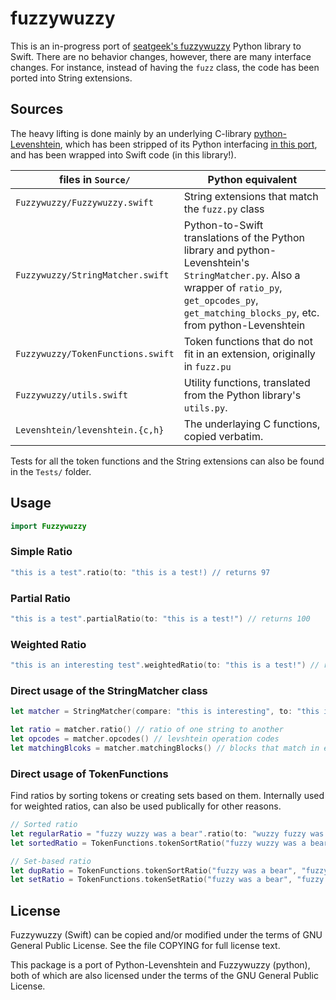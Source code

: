 # fuzzywuzzy

This is an in-progress port of [seatgeek's fuzzywuzzy](https://github.com/seatgeek/fuzzywuzzy/) Python library to Swift.
There are no behavior changes, however, there are many interface changes. For instance, instead of having the `fuzz` class,
the code has been ported into String extensions.

## Sources
The heavy lifting is done mainly by an underlying C-library [python-Levenshtein](https://github.com/miohtama/python-Levenshtein),
which has been stripped of its Python interfacing [in this port](https://github.com/Tmplt/python-Levenshtein/blob/master/Levenshtein.c),
and has been wrapped into Swift code (in this library!).

| files in `Source/` | Python equivalent |
| ----- | ----------------------- |
|`Fuzzywuzzy/Fuzzywuzzy.swift` | String extensions that match the `fuzz.py` class |
| `Fuzzywuzzy/StringMatcher.swift` | Python-to-Swift translations of the Python library and python-Levenshtein's `StringMatcher.py`. Also a wrapper of  `ratio_py`, `get_opcodes_py`, `get_matching_blocks_py`, etc. from python-Levenshtein |
| `Fuzzywuzzy/TokenFunctions.swift` | Token functions that do not fit in an extension, originally in `fuzz.pu` |
| `Fuzzywuzzy/utils.swift` | Utility functions, translated from the Python library's `utils.py`. |
| `Levenshtein/levenshtein.{c,h}` | The underlaying C functions, copied verbatim. |

Tests for all the token functions and the String extensions can also be found in the `Tests/` folder.

## Usage
```swift
import Fuzzywuzzy
```

### Simple Ratio
```swift
"this is a test".ratio(to: "this is a test!) // returns 97
```

### Partial Ratio
```swift
"this is a test".partialRatio(to: "this is a test!") // returns 100
```

### Weighted Ratio
```swift
"this is an interesting test".weightedRatio(to: "this is a test!") // returns 86
```

### Direct usage of the StringMatcher class
```swift
let matcher = StringMatcher(compare: "this is interesting", to: "this is cool")

let ratio = matcher.ratio() // ratio of one string to another
let opcodes = matcher.opcodes() // levshtein operation codes
let matchingBlcoks = matcher.matchingBlocks() // blocks that match in each string
```

### Direct usage of TokenFunctions
Find ratios by sorting tokens or creating sets based on them.
Internally used for weighted ratios, can also be used publically for other reasons.
```swift
// Sorted ratio
let regularRatio = "fuzzy wuzzy was a bear".ratio(to: "wuzzy fuzzy was a bear") // returns 91
let sortedRatio = TokenFunctions.tokenSortRatio("fuzzy wuzzy was a bear", "wuzzy fuzzy was a bear") // returns 100

// Set-based ratio
let dupRatio = TokenFunctions.tokenSortRatio("fuzzy was a bear", "fuzzy fuzzy was a bear") // returns 84
let setRatio = TokenFunctions.tokenSetRatio("fuzzy was a bear", "fuzzy fuzzy was a bear") // returns 100
```

## License
Fuzzywuzzy (Swift) can be copied and/or modified under the terms of GNU General Public License.
See the file COPYING for full license text.

This package is a port of Python-Levenshtein and Fuzzywuzzy (python), both of which are also licensed
under the terms of the GNU General Public License.
